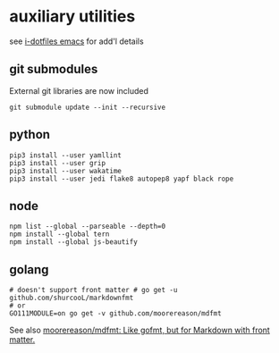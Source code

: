auxiliary utilities
===================

see [i-dotfiles emacs](https://github.com/idcrook/i-dotfiles/tree/master/emacs) for add'l details

git submodules
--------------

External git libraries are now included

```
git submodule update --init --recursive
```

python
------

```
pip3 install --user yamllint
pip3 install --user grip
pip3 install --user wakatime
pip3 install --user jedi flake8 autopep8 yapf black rope

```

node
----

```
npm list --global --parseable --depth=0
npm install --global tern
npm install --global js-beautify
```

golang
------

```shell
# doesn't support front matter # go get -u github.com/shurcooL/markdownfmt
# or
GO111MODULE=on go get -v github.com/moorereason/mdfmt
```

See also [moorereason/mdfmt: Like gofmt, but for Markdown with front matter.](https://github.com/moorereason/mdfmt)
